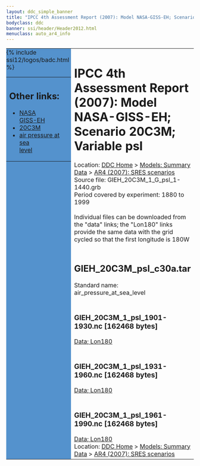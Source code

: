 ```yaml
---
layout: ddc_simple_banner
title: "IPCC 4th Assessment Report (2007): Model NASA-GISS-EH; Scenario 20C3M; Variable psl"
bodyclass: ddc
banner: ssi/header/Header2012.html
menuclass: auto_ar4_info
---
```



<table width="100%" border="0" cellspacing="0" cellpadding="0" style="border-collapse: collapse;">
<tr style="margin:0;padding:0;border:0;">
<td style="margin:0;padding:0;border:0;height:1pt;width:150pt;background:#5492CD;" valign="top" >

<div id="lh-col2" class="auto_ar4_info">
<table class="menumain" bgcolor="#5492CD" cellspacing="0" width="100%" border="0">
<tr><td>
<h2> Other links:</h2>
<ul>
<li><a href="/auto/ar4/model-NASA-GISS-EH.html">NASA<br/>GISS-EH</a></li>
<li><a href="/auto/ar4/scenario-20C3M.html">20C3M</a></li>
<li><a href="/auto/ar4/var-air_pressure_at_sea_level.html">air pressure at sea<br/> level</a></li>
</ul>
</td></tr>
{% include ssi12/logos/badc.html %}
</table>
</div>
</td>
<td><h1>IPCC 4th Assessment Report (2007): Model NASA-GISS-EH; Scenario 20C3M; Variable psl</h1>

<!-- Breadcrumb1 -->
<div id="breadcrumb1" align="left">
Location: <a href="/index.html">DDC Home</a> > <a href="/sim/gcm_clim/">Models: Summary Data</a>
> <a href="/sim/gcm_clim/SRES_AR4/index.html">AR4 (2007): SRES scenarios</a>
</div>
<!-- End of Breadcrumb1 -->Source file: GIEH_20C3M_1_G_psl_1-1440.grb
<br/>
Period covered by experiment: 1880 to 1999<br/>
<br/>Individual files can be downloaded from the "data" links; the "Lon180" links provide the same data
         with the grid cycled so that the first longitude is 180W<br/>
<br/><h2>GIEH_20C3M_psl_c30a.tar</h2>
Standard name: air_pressure_at_sea_level<br>
<br/><h3>GIEH_20C3M_1_psl_1901-1930.nc [162468 bytes]</h3>
<a href="/cgi-bin/downl/ar4_nc/psl/GIEH_20C3M_1_psl_1901-1930.nc">Data; </a><a href="/cgi-bin/downl/ar4_nc/psl/GIEH_20C3M_1_psl_1901-1930.cyto180.nc"> Lon180</a><br/>
<br/><h3>GIEH_20C3M_1_psl_1931-1960.nc [162468 bytes]</h3>
<a href="/cgi-bin/downl/ar4_nc/psl/GIEH_20C3M_1_psl_1931-1960.nc">Data; </a><a href="/cgi-bin/downl/ar4_nc/psl/GIEH_20C3M_1_psl_1931-1960.cyto180.nc"> Lon180</a><br/>
<br/><h3>GIEH_20C3M_1_psl_1961-1990.nc [162468 bytes]</h3>
<a href="/cgi-bin/downl/ar4_nc/psl/GIEH_20C3M_1_psl_1961-1990.nc">Data; </a><a href="/cgi-bin/downl/ar4_nc/psl/GIEH_20C3M_1_psl_1961-1990.cyto180.nc"> Lon180</a><br/>
<!-- Breadcrumb2 -->
<div id="breadcrumb2" align="left">
Location: <a href="/index.html">DDC Home</a> > <a href="/sim/gcm_clim/">Models: Summary Data</a>
> <a href="/sim/gcm_clim/SRES_AR4/index.html">AR4 (2007): SRES scenarios</a>
</div>
<!-- End of Breadcrumb2 --></td></tr></table>
